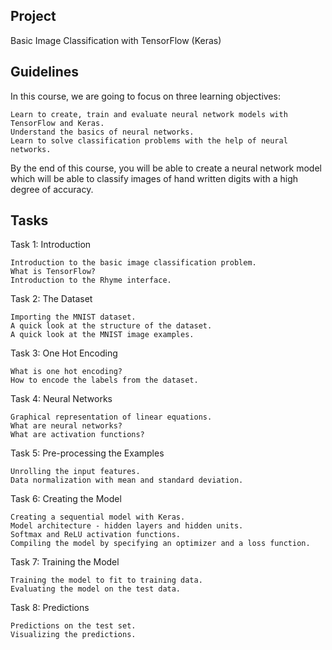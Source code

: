 ## Project
Basic Image Classification with TensorFlow (Keras)
## Guidelines
In this course, we are going to focus on three learning objectives:

    Learn to create, train and evaluate neural network models with TensorFlow and Keras.
    Understand the basics of neural networks.
    Learn to solve classification problems with the help of neural networks.

By the end of this course, you will be able to create a neural network model which will be able to classify images of hand written digits with a high degree of accuracy.

## Tasks
Task 1: Introduction

    Introduction to the basic image classification problem.
    What is TensorFlow?
    Introduction to the Rhyme interface.

Task 2: The Dataset

    Importing the MNIST dataset.
    A quick look at the structure of the dataset.
    A quick look at the MNIST image examples.

Task 3: One Hot Encoding

    What is one hot encoding?
    How to encode the labels from the dataset.

Task 4: Neural Networks

    Graphical representation of linear equations.
    What are neural networks?
    What are activation functions?

Task 5: Pre-processing the Examples

    Unrolling the input features.
    Data normalization with mean and standard deviation.

Task 6: Creating the Model

    Creating a sequential model with Keras.
    Model architecture - hidden layers and hidden units.
    Softmax and ReLU activation functions.
    Compiling the model by specifying an optimizer and a loss function.

Task 7: Training the Model

    Training the model to fit to training data.
    Evaluating the model on the test data.

Task 8: Predictions

    Predictions on the test set.
    Visualizing the predictions.
